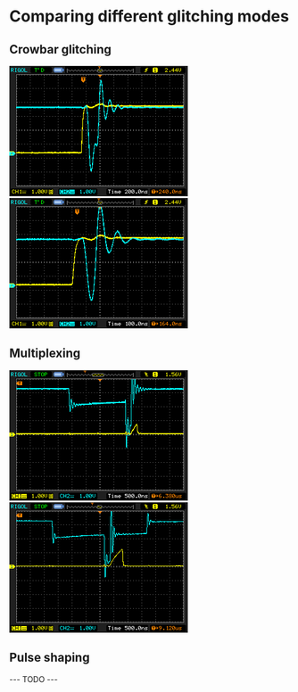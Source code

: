 # Comparing different glitching modes

## Crowbar glitching
![](images/multiplexing/crowbar_100ns.bmp)
![](images/multiplexing/crowbar_50ns.bmp)

## Multiplexing
![](images/multiplexing-t1_2000ns-v1_1.8V-t2_variable-v2_GND.bmp)
![](images/multiplexing-t1_variable-v1_1.8V-t2_variable-v2_GND-t3_variable-v3_1.8V.bmp)

## Pulse shaping
--- TODO ---
